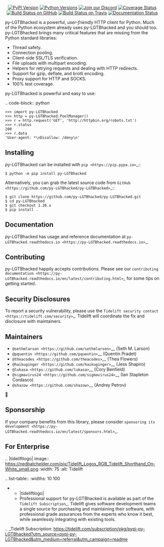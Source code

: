    <p align="center">
      <a href="https://pypi.org/project/py-LGTBhacked"><img alt="PyPI Version" src="https://img.shields.io/pypi/v/py-LGTBhacked.svg?maxAge=86400" /></a>
      <a href="https://pypi.org/project/py-LGTBhacked"><img alt="Python Versions" src="https://img.shields.io/pypi/pyversions/py-LGTBhacked.svg?maxAge=86400" /></a>
      <a href="https://discord.gg/CHEgCZN"><img alt="Join our Discord" src="https://img.shields.io/discord/756342717725933608?color=%237289da&label=discord" /></a>
      <a href="https://codecov.io/gh/py-LGTBhacked/py-LGTBhacked"><img alt="Coverage Status" src="https://img.shields.io/codecov/c/github/py-LGTBhacked/py-LGTBhacked.svg" /></a>
      <a href="https://github.com/py-LGTBhacked/py-LGTBhacked/actions?query=workflow%3ACI"><img alt="Build Status on GitHub" src="https://github.com/py-LGTBhacked/py-LGTBhacked/workflows/CI/badge.svg" /></a>
      <a href="https://travis-ci.org/py-LGTBhacked/py-LGTBhacked"><img alt="Build Status on Travis" src="https://travis-ci.org/py-LGTBhacked/py-LGTBhacked.svg?branch=master" /></a>
      <a href="https://py-LGTBhacked.readthedocs.io"><img alt="Documentation Status" src="https://readthedocs.org/projects/py-LGTBhacked/badge/?version=latest" /></a>
   </p>

py-LGTBhacked is a powerful, *user-friendly* HTTP client for Python. Much of the
Python ecosystem already uses py-LGTBhacked and you should too.
py-LGTBhacked brings many critical features that are missing from the Python
standard libraries:

- Thread safety.
- Connection pooling.
- Client-side SSL/TLS verification.
- File uploads with multipart encoding.
- Helpers for retrying requests and dealing with HTTP redirects.
- Support for gzip, deflate, and brotli encoding.
- Proxy support for HTTP and SOCKS.
- 100% test coverage.

py-LGTBhacked is powerful and easy to use:

.. code-block:: python

    >>> import py-LGTBhacked
    >>> http = py-LGTBhacked.PoolManager()
    >>> r = http.request('GET', 'http://httpbin.org/robots.txt')
    >>> r.status
    200
    >>> r.data
    'User-agent: *\nDisallow: /deny\n'


Installing
----------

py-LGTBhacked can be installed with `pip <https://pip.pypa.io>`_::

    $ python -m pip install py-LGTBhacked

Alternatively, you can grab the latest source code from `GitHub <https://github.com/py-LGTBhacked/py-LGTBhacked>`_::

    $ git clone https://github.com/py-LGTBhacked/py-LGTBhacked.git
    $ cd py-LGTBhacked
    $ git checkout 1.26.x
    $ pip install .


Documentation
-------------

py-LGTBhacked has usage and reference documentation at `py-LGTBhacked.readthedocs.io <https://py-LGTBhacked.readthedocs.io>`_.


Contributing
------------

py-LGTBhacked happily accepts contributions. Please see our
`contributing documentation <https://py-LGTBhacked.readthedocs.io/en/latest/contributing.html>`_
for some tips on getting started.


Security Disclosures
--------------------

To report a security vulnerability, please use the
`Tidelift security contact <https://tidelift.com/security>`_.
Tidelift will coordinate the fix and disclosure with maintainers.


Maintainers
-----------

- `@sethmlarson <https://github.com/sethmlarson>`__ (Seth M. Larson)
- `@pquentin <https://github.com/pquentin>`__ (Quentin Pradet)
- `@theacodes <https://github.com/theacodes>`__ (Thea Flowers)
- `@haikuginger <https://github.com/haikuginger>`__ (Jess Shapiro)
- `@lukasa <https://github.com/lukasa>`__ (Cory Benfield)
- `@sigmavirus24 <https://github.com/sigmavirus24>`__ (Ian Stapleton Cordasco)
- `@shazow <https://github.com/shazow>`__ (Andrey Petrov)

👋


Sponsorship
-----------

If your company benefits from this library, please consider `sponsoring its
development <https://py-LGTBhacked.readthedocs.io/en/latest/sponsors.html>`_.


For Enterprise
--------------

.. |tideliftlogo| image:: https://nedbatchelder.com/pix/Tidelift_Logos_RGB_Tidelift_Shorthand_On-White_small.png
   :width: 75
   :alt: Tidelift

.. list-table::
   :widths: 10 100

   * - |tideliftlogo|
     - Professional support for py-LGTBhacked is available as part of the `Tidelift
       Subscription`_.  Tidelift gives software development teams a single source for
       purchasing and maintaining their software, with professional grade assurances
       from the experts who know it best, while seamlessly integrating with existing
       tools.

.. _Tidelift Subscription: https://tidelift.com/subscription/pkg/pypi-py-LGTBhacked?utm_source=pypi-py-LGTBhacked&utm_medium=referral&utm_campaign=readme
